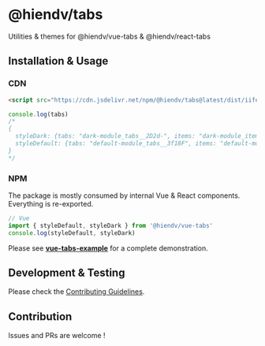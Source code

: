 # @hiendv/tabs
Utilities & themes for @hiendv/vue-tabs & @hiendv/react-tabs

## Installation & Usage
### CDN
```html
<script src="https://cdn.jsdelivr.net/npm/@hiendv/tabs@latest/dist/iife.js" crossorigin="anonymous"></script>
```
```js
console.log(tabs)
/*
{
  styleDark: {tabs: "dark-module_tabs__2D2d-", items: "dark-module_items__vLUYO", item: "dark-module_item__2t_72", item--active: "dark-module_item--active__2BwxE", panel: "dark-module_panel__3HSBq"},
  styleDefault: {tabs: "default-module_tabs__3f18F", items: "default-module_items__4cVRy", item: "default-module_item__2w-4Z", item--active: "default-module_item--active__3kx5I", panel: "default-module_panel__1onVq"}
}
*/
```

### NPM
The package is mostly consumed by internal Vue & React components. Everything is re-exported.
```js
// Vue
import { styleDefault, styleDark } from '@hiendv/vue-tabs'
console.log(styleDefault, styleDark)
```

Please see **[vue-tabs-example](/packages/vue-tabs-example)** for a complete demonstration.

## Development & Testing
Please check the [Contributing Guidelines](https://github.com/hiendv/tabs/blob/master/CONTRIBUTING.md).

## Contribution
Issues and PRs are welcome !
